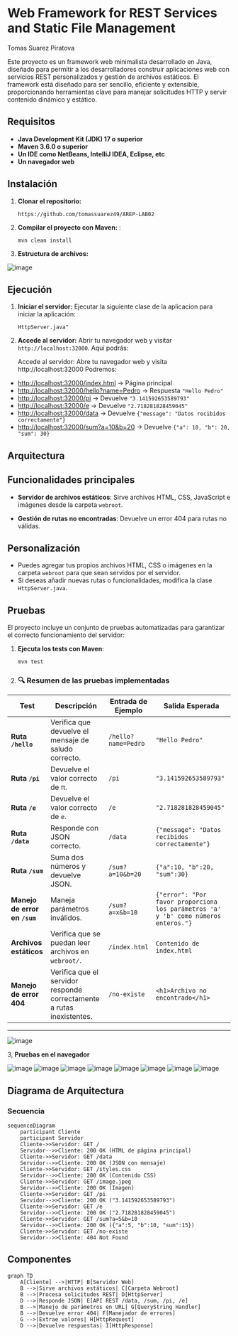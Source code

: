 

# Web Framework for REST Services and Static File Management
Tomas Suarez Piratova

Este proyecto es un framework web minimalista desarrollado en Java, diseñado para permitir a los desarrolladores construir aplicaciones web con servicios REST personalizados y gestión de archivos estáticos. El framework está diseñado para ser sencillo, eficiente y extensible, proporcionando herramientas clave para manejar solicitudes HTTP y servir contenido dinámico y estático.

## Requisitos

-   **Java Development Kit (JDK) 17 o superior**
-   **Maven 3.6.0 o superior**
-   **Un IDE como NetBeans, IntelliJ IDEA, Eclipse, etc**
-   **Un navegador web**

## Instalación

1.  **Clonar el repositorio:**
     
    `https://github.com/tomassuarez49/AREP-LAB02` 
    
2.  **Compilar el proyecto con Maven:** :
 
    
    `mvn clean install` 
    
3.  **Estructura de archivos:**

   ![image](https://github.com/user-attachments/assets/8cdd6322-c7d1-454c-9998-2eb92a81c668)


    
    

## Ejecución

1.  **Iniciar el servidor:** Ejecutar la siguiente clase de la aplicacion para iniciar la aplicación:
        
    `HttpServer.java"` 
    
2.  **Accede al servidor:** Abrir tu navegador web y visitar `http://localhost:32000`. Aquí podrás:
    
    Accede al servidor: Abre tu navegador web y visita http://localhost:32000 Podremos:

   - [http://localhost:32000/index.html](http://localhost:32000/index.html) → Página principal  
   - [http://localhost:32000/hello?name=Pedro](http://localhost:32000/hello?name=Pedro) → Respuesta `"Hello Pedro"`  
   - [http://localhost:32000/pi](http://localhost:32000/pi) → Devuelve `"3.141592653589793"`  
   - [http://localhost:32000/e](http://localhost:32000/e) → Devuelve `"2.718281828459045"`  
   - [http://localhost:32000/data](http://localhost:32000/data) → Devuelve `{"message": "Datos recibidos correctamente"}`  
   - [http://localhost:32000/sum?a=10&b=20](http://localhost:32000/sum?a=10&b=20) → Devuelve `{"a": 10, "b": 20, "sum": 30}`  

## Arquitectura

## Funcionalidades principales

- **Servidor de archivos estáticos**: 
  Sirve archivos HTML, CSS, JavaScript e imágenes desde la carpeta `webroot`.



- **Gestión de rutas no encontradas**: 
  Devuelve un error 404 para rutas no válidas.

## Personalización

- Puedes agregar tus propios archivos HTML, CSS o imágenes en la carpeta `webroot` para que sean servidos por el servidor.
- Si deseas añadir nuevas rutas o funcionalidades, modifica la clase `HttpServer.java`.

## Pruebas

El proyecto incluye un conjunto de pruebas automatizadas para garantizar el correcto funcionamiento del servidor:

1. **Ejecuta los tests con Maven**:
    ```bash
    mvn test
    ```

2. ### 🔍 **Resumen de las pruebas implementadas**

| Test | Descripción | Entrada de Ejemplo | Salida Esperada |
|------|------------|--------------------|----------------|
| **Ruta `/hello`** | Verifica que devuelve el mensaje de saludo correcto. | `/hello?name=Pedro` | `"Hello Pedro"` |
| **Ruta `/pi`** | Devuelve el valor correcto de π. | `/pi` | `"3.141592653589793"` |
| **Ruta `/e`** | Devuelve el valor correcto de `e`. | `/e` | `"2.718281828459045"` |
| **Ruta `/data`** | Responde con JSON correcto. | `/data` | `{"message": "Datos recibidos correctamente"}` |
| **Ruta `/sum`** | Suma dos números y devuelve JSON. | `/sum?a=10&b=20` | `{"a":10, "b":20, "sum":30}` |
| **Manejo de error en `/sum`** | Maneja parámetros inválidos. | `/sum?a=x&b=10` | `{"error": "Por favor proporciona los parámetros 'a' y 'b' como números enteros."}` |
| **Archivos estáticos** | Verifica que se puedan leer archivos en `webroot/`. | `/index.html` | `Contenido de index.html` |
| **Manejo de error 404** | Verifica que el servidor responde correctamente a rutas inexistentes. | `/no-existe` | `<h1>Archivo no encontrado</h1>` |

---

![image](https://github.com/user-attachments/assets/58f29079-dfdf-47a0-9972-393b85ebb9bc)


3, **Pruebas en el navegador**

![image](https://github.com/user-attachments/assets/1d2481be-2e47-4a38-aba3-f8b22d751d3a)
![image](https://github.com/user-attachments/assets/83db9444-c478-4ee5-8ce2-f414ab89a45f)
![image](https://github.com/user-attachments/assets/d47ce755-b643-4c59-9cba-2b5dcd178086)
![image](https://github.com/user-attachments/assets/cf90877c-0ed0-448e-b276-a5d0c6fba418)
![image](https://github.com/user-attachments/assets/31094eda-6128-41c9-86f3-002afbe330fd)
![image](https://github.com/user-attachments/assets/1bbb850b-cd90-4729-81d3-819d7ec0fa63)
![image](https://github.com/user-attachments/assets/f07f26d5-3e80-4e38-b3fc-72d68ec8d6d8)
![image](https://github.com/user-attachments/assets/1941c45a-dfdc-4885-830a-ce2505c78802)




## Diagrama de Arquitectura

### Secuencia
```mermaid
sequenceDiagram
    participant Cliente
    participant Servidor
    Cliente->>Servidor: GET /
    Servidor-->>Cliente: 200 OK (HTML de página principal)
    Cliente->>Servidor: GET /data
    Servidor-->>Cliente: 200 OK (JSON con mensaje)
    Cliente->>Servidor: GET /styles.css
    Servidor-->>Cliente: 200 OK (Contenido CSS)
    Cliente->>Servidor: GET /image.jpeg
    Servidor-->>Cliente: 200 OK (Imagen)
    Cliente->>Servidor: GET /pi
    Servidor-->>Cliente: 200 OK ("3.141592653589793")
    Cliente->>Servidor: GET /e
    Servidor-->>Cliente: 200 OK ("2.718281828459045")
    Cliente->>Servidor: GET /sum?a=5&b=10
    Servidor-->>Cliente: 200 OK ({"a":5, "b":10, "sum":15})
    Cliente->>Servidor: GET /no-existe
    Servidor-->>Cliente: 404 Not Found

```

## Componentes

```mermaid
graph TD
    A[Cliente] -->|HTTP| B[Servidor Web]
    B -->|Sirve archivos estáticos| C[Carpeta Webroot]
    B -->|Procesa solicitudes REST| D[HttpServer]
    D -->|Responde JSON| E[API REST /data, /sum, /pi, /e]
    B -->|Manejo de parámetros en URL| G[QueryString Handler]
    B -->|Devuelve error 404| F[Manejador de errores]
    G -->|Extrae valores| H[HttpRequest]
    D -->|Devuelve respuestas| I[HttpResponse]

```
